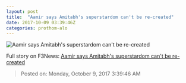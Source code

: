```yaml
---
layout: post
title:  "Aamir says Amitabh's superstardom can't be re-created"
date: 2017-10-09 03:39:46Z
categories: prothom-alo
---
```


![Aamir says Amitabh's superstardom can't be re-created](http://en.prothom-alo.com/contents/cache/images/1200x630x1/uploads/media/2017/10/09/ac4b3384c2908ef6c2226aea02191db0-Aamir.jpg?jadewits_media_id=151541)




Full story on F3News: [Aamir says Amitabh's superstardom can't be re-created](http://www.f3nws.com/n/UqQFBD)

> Posted on: Monday, October 9, 2017 3:39:46 AM

